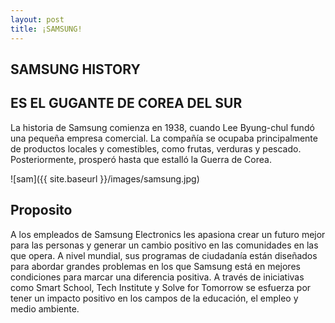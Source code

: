```yaml
---
layout: post
title: ¡SAMSUNG!
---
```

## SAMSUNG HISTORY

## ES EL GUGANTE DE COREA DEL SUR 

La historia de Samsung comienza en 1938, cuando Lee Byung-chul fundó una pequeña empresa comercial. La compañía se ocupaba principalmente de productos locales y comestibles, como frutas, verduras y pescado. Posteriormente, prosperó hasta que estalló la Guerra de Corea.


![sam]({{ site.baseurl }}/images/samsung.jpg)

## Proposito
A los empleados de Samsung Electronics les apasiona crear un futuro mejor para las personas y generar un cambio positivo en las comunidades en las que opera. A nivel mundial, sus programas de ciudadanía están diseñados para abordar grandes problemas en los que Samsung está en mejores condiciones para marcar una diferencia positiva. A través de iniciativas como Smart School, Tech Institute y Solve for Tomorrow se esfuerza por tener un impacto positivo en los campos de la educación, el empleo y medio ambiente.


